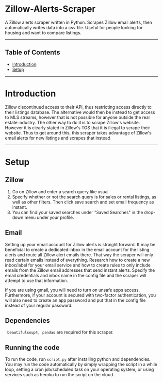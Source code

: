 # Zillow-Alerts-Scraper

A Zillow alerts scraper written in Python. Scrapes Zillow email alerts, then automatically writes data into a csv file. Useful for people looking for housing and want to compare listings.

--- 
Table of Contents
---
- [Introduction](#introduction)
- [Setup](#setup)
---

# Introduction

Zillow discontinued access to their API, thus restricting access directly to their listings database. The alternative would then be instead to get access to MLS streams, however that is not possible for anyone outside the real estate industry. The other way to do it is to scrape Zillow's website. However it is clearly stated in Zillow's TOS that it is illegal to scrape their website. Thus to get around this, this scraper takes advantage of Zillow's email alerts for new listings and scrapes that instead.

---

# Setup

## Zillow 
1. Go on Zillow and enter a search query like usual 
2. Specify whether or not the search query is for sales or rental listings, as well as other filters. Then click save search and set email frequency as instant.
3. You can find your saved searches under "Saved Searches" in the drop-down menu under your profile.

## Email

Setting up your email account for Zillow alerts is straight forward. It may be beneficial to create a dedicated inbox in the email account for the listing alerts and route all Zillow alert emails there. That way the scraper will only read certain emails instead of everything. Research how to create a new inbox/label for your email service and how to create rules to only include emails from the Zillow email addresses that send instant alerts. Specify the email credentials and inbox name in the config file and the scraper will attempt to use that information.

If you are using gmail, you will need to turn on unsafe apps access. Furthermore, if your account is secured with two-factor authentication, you will also need to create an app password and put that in the config file instead of your regular password.

## Dependencies

``` beautifulsoup4```, ``` pandas``` are required for this scraper.

## Running the code

To run the code, run ```script.py``` after installing python and dependencies. You may run the code automatically by simply wrapping the script in a while loop, setting a cron job/scheduled task on your operating system, or using services such as heroku to run the script on the cloud.
